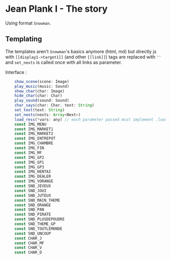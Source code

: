 # Jean Plank I - The story
Using format `Snowman`.


## Templating
The templates aren't `Snowman`'s basics anymore (html, md) but directly js with `[[display1->target1]]` (and other `[[link]]`) tags are replaced with `''` and `set_nexts` is called once with all links as parameter.

Interface :
```js
    show_scene(scene: Image)
    play_music(music: Sound)
    show_char(char: Image)
    hide_char(char: Char)
    play_sound(sound: Sound)
    char_says(char: Char, text: String)
    set_text(text: String)
    set_nexts(nexts: Array<Next>)
    load_ress(*vars: any) // each parameter passed must implement .load()
    const IMG_MENU
    const IMG_MARKET1
    const IMG_MARKET2
    const IMG_ENTREPOT
    const IMG_CHAMBRE
    const IMG_FIN
    const IMG_MF
    const IMG_GP2
    const IMG_GP1
    const IMG_GP3
    const IMG_HENTAI
    const IMG_DEALER
    const IMG_VORANGE
    const SND_JEVEUX
    const SND_JOUI
    const SND_JUTEUX
    const SND_MAIN_THEME
    const SND_ORANGE
    const SND_PAN
    const SND_PIRATE
    const SND_PLUSDEPOUDRE
    const SND_THEME_GP
    const SND_TOUTLEMONDE
    const SND_UNCOUP
    const CHAR_J
    const CHAR_MF
    const CHAR_V
    const CHAR_D
```
